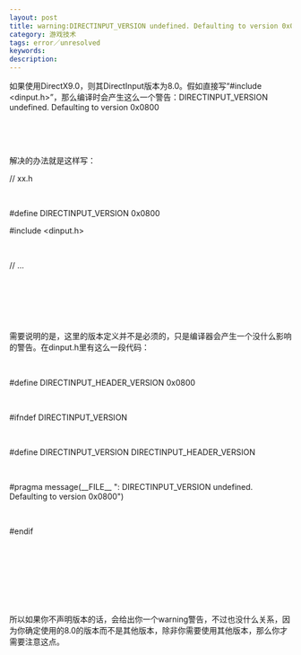 ```yaml
---
layout: post
title: warning:DIRECTINPUT_VERSION undefined. Defaulting to version 0x0800
category: 游戏技术
tags: error／unresolved
keywords: 
description: 
---
```


如果使用DirectX9.0，则其DirectInput版本为8.0。假如直接写“\#include
\<dinput.h\>”，那么编译时会产生这么一个警告：DIRECTINPUT\_VERSION
undefined. Defaulting to version 0x0800

 

 

解决的办法就是这样写：

// xx.h

 

\#define DIRECTINPUT\_VERSION 0x0800

\#include \<dinput.h\>

 

// ...

 

 

 

需要说明的是，这里的版本定义并不是必须的，只是编译器会产生一个没什么影响的警告。在dinput.h里有这么一段代码：

 

\#define DIRECTINPUT\_HEADER\_VERSION 0x0800

 

\#ifndef DIRECTINPUT\_VERSION

 

\#define DIRECTINPUT\_VERSION DIRECTINPUT\_HEADER\_VERSION

 

\#pragma message(\_\_FILE\_\_ ": DIRECTINPUT\_VERSION undefined.
Defaulting to version 0x0800")

 

\#endif

 

 

 

 

所以如果你不声明版本的话，会给出你一个warning警告，不过也没什么关系，因为你确定使用的8.0的版本而不是其他版本，除非你需要使用其他版本，那么你才需要注意这点。








